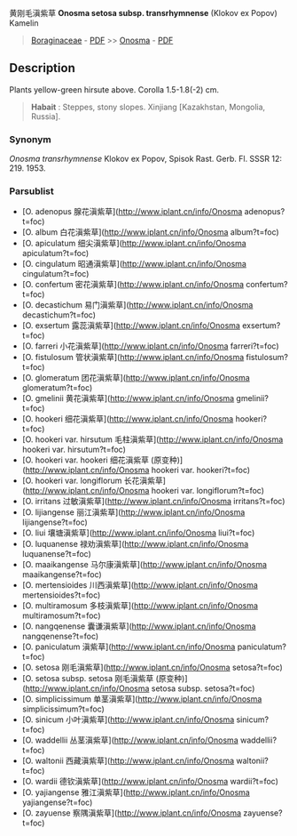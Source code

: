 黄刚毛滇紫草 **Onosma setosa subsp. transrhymnense** (Klokov ex Popov) Kamelin

> [Boraginaceae](http://www.iplant.cn/info/Boraginaceae?t=foc) - [PDF](http://www.iplant.cn/foc/pdf/Boraginaceae.pdf) >> [Onosma](http://www.iplant.cn/info/Onosma?t=foc) - [PDF](http://www.iplant.cn/foc/pdf/Onosma.pdf)

## Description

Plants yellow-green hirsute above. Corolla 1.5-1.8(-2) cm.

> **Habait** : 
> Steppes, stony slopes. Xinjiang [Kazakhstan, Mongolia, Russia].

### Synonym
*Onosma transrhymnense* Klokov ex Popov, Spisok Rast. Gerb. Fl. SSSR 12: 219. 1953.

### Parsublist

* [O.  adenopus  腺花滇紫草](http://www.iplant.cn/info/Onosma adenopus?t=foc)
* [O.  album  白花滇紫草](http://www.iplant.cn/info/Onosma album?t=foc)
* [O.  apiculatum  细尖滇紫草](http://www.iplant.cn/info/Onosma apiculatum?t=foc)
* [O.  cingulatum  昭通滇紫草](http://www.iplant.cn/info/Onosma cingulatum?t=foc)
* [O.  confertum  密花滇紫草](http://www.iplant.cn/info/Onosma confertum?t=foc)
* [O.  decastichum  易门滇紫草](http://www.iplant.cn/info/Onosma decastichum?t=foc)
* [O.  exsertum  露蕊滇紫草](http://www.iplant.cn/info/Onosma exsertum?t=foc)
* [O.  farreri  小花滇紫草](http://www.iplant.cn/info/Onosma farreri?t=foc)
* [O.  fistulosum  管状滇紫草](http://www.iplant.cn/info/Onosma fistulosum?t=foc)
* [O.  glomeratum  团花滇紫草](http://www.iplant.cn/info/Onosma glomeratum?t=foc)
* [O.  gmelinii  黄花滇紫草](http://www.iplant.cn/info/Onosma gmelinii?t=foc)
* [O.  hookeri  细花滇紫草](http://www.iplant.cn/info/Onosma hookeri?t=foc)
* [O.  hookeri var. hirsutum  毛柱滇紫草](http://www.iplant.cn/info/Onosma hookeri var. hirsutum?t=foc)
* [O.  hookeri var. hookeri  细花滇紫草 (原变种)](http://www.iplant.cn/info/Onosma hookeri var. hookeri?t=foc)
* [O.  hookeri var. longiflorum  长花滇紫草](http://www.iplant.cn/info/Onosma hookeri var. longiflorum?t=foc)
* [O.  irritans  过敏滇紫草](http://www.iplant.cn/info/Onosma irritans?t=foc)
* [O.  lijiangense  丽江滇紫草](http://www.iplant.cn/info/Onosma lijiangense?t=foc)
* [O.  liui  壤塘滇紫草](http://www.iplant.cn/info/Onosma liui?t=foc)
* [O.  luquanense  禄劝滇紫草](http://www.iplant.cn/info/Onosma luquanense?t=foc)
* [O.  maaikangense  马尔康滇紫草](http://www.iplant.cn/info/Onosma maaikangense?t=foc)
* [O.  mertensioides  川西滇紫草](http://www.iplant.cn/info/Onosma mertensioides?t=foc)
* [O.  multiramosum  多枝滇紫草](http://www.iplant.cn/info/Onosma multiramosum?t=foc)
* [O.  nangqenense  囊谦滇紫草](http://www.iplant.cn/info/Onosma nangqenense?t=foc)
* [O.  paniculatum  滇紫草](http://www.iplant.cn/info/Onosma paniculatum?t=foc)
* [O.  setosa  刚毛滇紫草](http://www.iplant.cn/info/Onosma setosa?t=foc)
* [O.  setosa subsp. setosa  刚毛滇紫草 (原变种)](http://www.iplant.cn/info/Onosma setosa subsp. setosa?t=foc)
* [O.  simplicissimum  单茎滇紫草](http://www.iplant.cn/info/Onosma simplicissimum?t=foc)
* [O.  sinicum  小叶滇紫草](http://www.iplant.cn/info/Onosma sinicum?t=foc)
* [O.  waddellii  丛茎滇紫草](http://www.iplant.cn/info/Onosma waddellii?t=foc)
* [O.  waltonii  西藏滇紫草](http://www.iplant.cn/info/Onosma waltonii?t=foc)
* [O.  wardii  德钦滇紫草](http://www.iplant.cn/info/Onosma wardii?t=foc)
* [O.  yajiangense  雅江滇紫草](http://www.iplant.cn/info/Onosma yajiangense?t=foc)
* [O.  zayuense  察隅滇紫草](http://www.iplant.cn/info/Onosma zayuense?t=foc)
